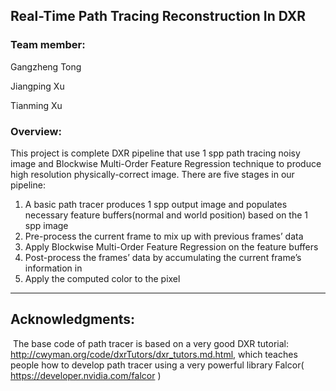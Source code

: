 ## Real-Time Path Tracing Reconstruction In DXR

### Team member:

Gangzheng Tong

Jiangping Xu

Tianming Xu

### Overview:

This project is complete DXR pipeline that use 1 spp path tracing noisy image and Blockwise Multi-Order Feature Regression technique to produce high resolution physically-correct image. There are five stages in our pipeline:

1. A basic path tracer produces 1 spp output image and populates necessary feature buffers(normal and world position) based on the 1 spp image
2. Pre-process the current frame to mix up with previous frames’ data
3. Apply Blockwise Multi-Order Feature Regression on the feature buffers
4. Post-process the frames’ data by accumulating the current frame’s information in
5. Apply the computed color to the pixel

----------------------------------------------------------------------------------------------
Acknowledgments:
----------------------------------------------------------------------------------------------

​	The base code of path tracer is based on a very good DXR tutorial:  http://cwyman.org/code/dxrTutors/dxr_tutors.md.html, which teaches people how to develop path tracer using a very powerful library Falcor( https://developer.nvidia.com/falcor )